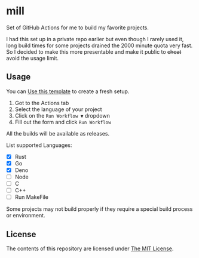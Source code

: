 # mill

Set of GitHub Actions for me to build my favorite projects.

I had this set up in a private repo earlier but even though I rarely used it, long build times for some projects drained the 2000 minute quota very fast. So I decided to make this more presentable and make it public to ~~cheat~~ avoid the usage limit.

## Usage

You can [Use this template](https://github.com/maximousblk/mill/generate) to create a fresh setup.

1. Got to the Actions tab
2. Select the language of your project
3. Click on the `Run Workflow ▼` dropdown
4. Fill out the form and click `Run Workflow`

All the builds will be available as releases.

List supported Languages:

- [x] Rust
- [x] Go
- [x] Deno
- [ ] Node
- [ ] C
- [ ] C++
- [ ] Run MakeFile

Some projects may not build properly if they require a special build process or environment.

## License

The contents of this repository are licensed under [The MIT License](./.github/LICENSE).
